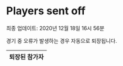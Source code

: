 # Players sent off
최종 업데이트: 2020년 12월 18일 16시 56분


경기 중 오류가 발생하는 경우 자동으로 퇴장됩니다.


| 퇴장된 참가자 |
|:---:|